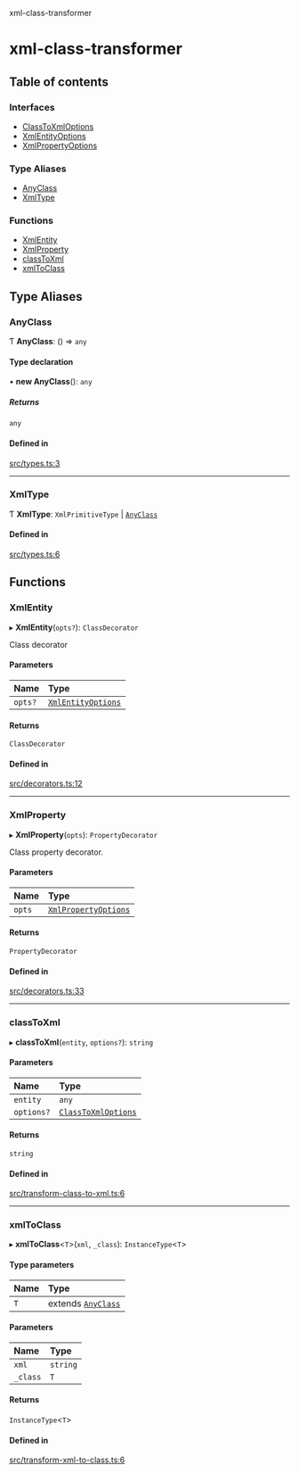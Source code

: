 xml-class-transformer

# xml-class-transformer

## Table of contents

### Interfaces

- [ClassToXmlOptions](interfaces/ClassToXmlOptions.md)
- [XmlEntityOptions](interfaces/XmlEntityOptions.md)
- [XmlPropertyOptions](interfaces/XmlPropertyOptions.md)

### Type Aliases

- [AnyClass](README.md#anyclass)
- [XmlType](README.md#xmltype)

### Functions

- [XmlEntity](README.md#xmlentity)
- [XmlProperty](README.md#xmlproperty)
- [classToXml](README.md#classtoxml)
- [xmlToClass](README.md#xmltoclass)

## Type Aliases

### AnyClass

Ƭ **AnyClass**: () => `any`

#### Type declaration

• **new AnyClass**(): `any`

##### Returns

`any`

#### Defined in

[src/types.ts:3](https://github.com/Edgar-P-yan/xml-class-transformer/blob/9de5edc/src/types.ts#L3)

___

### XmlType

Ƭ **XmlType**: `XmlPrimitiveType` \| [`AnyClass`](README.md#anyclass)

#### Defined in

[src/types.ts:6](https://github.com/Edgar-P-yan/xml-class-transformer/blob/9de5edc/src/types.ts#L6)

## Functions

### XmlEntity

▸ **XmlEntity**(`opts?`): `ClassDecorator`

Class decorator

#### Parameters

| Name | Type |
| :------ | :------ |
| `opts?` | [`XmlEntityOptions`](interfaces/XmlEntityOptions.md) |

#### Returns

`ClassDecorator`

#### Defined in

[src/decorators.ts:12](https://github.com/Edgar-P-yan/xml-class-transformer/blob/9de5edc/src/decorators.ts#L12)

___

### XmlProperty

▸ **XmlProperty**(`opts`): `PropertyDecorator`

Class property decorator.

#### Parameters

| Name | Type |
| :------ | :------ |
| `opts` | [`XmlPropertyOptions`](interfaces/XmlPropertyOptions.md) |

#### Returns

`PropertyDecorator`

#### Defined in

[src/decorators.ts:33](https://github.com/Edgar-P-yan/xml-class-transformer/blob/9de5edc/src/decorators.ts#L33)

___

### classToXml

▸ **classToXml**(`entity`, `options?`): `string`

#### Parameters

| Name | Type |
| :------ | :------ |
| `entity` | `any` |
| `options?` | [`ClassToXmlOptions`](interfaces/ClassToXmlOptions.md) |

#### Returns

`string`

#### Defined in

[src/transform-class-to-xml.ts:6](https://github.com/Edgar-P-yan/xml-class-transformer/blob/9de5edc/src/transform-class-to-xml.ts#L6)

___

### xmlToClass

▸ **xmlToClass**<`T`\>(`xml`, `_class`): `InstanceType`<`T`\>

#### Type parameters

| Name | Type |
| :------ | :------ |
| `T` | extends [`AnyClass`](README.md#anyclass) |

#### Parameters

| Name | Type |
| :------ | :------ |
| `xml` | `string` |
| `_class` | `T` |

#### Returns

`InstanceType`<`T`\>

#### Defined in

[src/transform-xml-to-class.ts:6](https://github.com/Edgar-P-yan/xml-class-transformer/blob/9de5edc/src/transform-xml-to-class.ts#L6)
